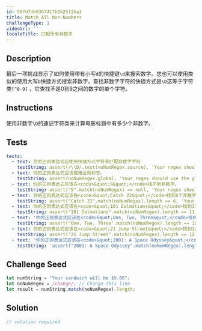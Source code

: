 ```yaml
---
id: 587d7db8367417b2b2512ba1
title: Match All Non-Numbers
challengeType: 1
videoUrl: ''
localeTitle: 匹配所有非数字
---
```


## Description
<section id="description">最后一项挑战显示了如何使用带有小写<code>d</code>的快捷键<code>\d</code>来搜索数字。您也可以使用类似的使用大写<code>D</code>快捷方式搜索非数字。查找非数字字符的快捷方式是<code>\D</code>这等于字符类<code>[^0-9]</code> ，它查找不是0到9之间的数字的单个字符。 </section>

## Instructions
<section id="instructions">使用非数字<code>\D</code>的速记字符类来计算电影标题中有多少个非数字。 </section>

## Tests
<section id='tests'>

```yml
tests:
  - text: 您的正则表达式应使用快捷方式字符来匹配非数字字符
    testString: assert(/\\D/.test(noNumRegex.source), 'Your regex should use the shortcut character to match non-digit characters');
  - text: 你的正则表达式应该使用全局标志。
    testString: assert(noNumRegex.global, 'Your regex should use the global flag.');
  - text: 你的正则表达式应该在<code>&quot;9&quot;</code>找不到非数字。
    testString: assert("9".match(noNumRegex) == null, 'Your regex should find no non-digits in <code>"9"</code>.');
  - text: 你的正则表达式应该在<code>&quot;Catch 22&quot;</code>找到6个非数字。
    testString: assert("Catch 22".match(noNumRegex).length == 6, 'Your regex should find 6 non-digits in <code>"Catch 22"</code>.');
  - text: 你的正则表达式应该在<code>&quot;101 Dalmatians&quot;</code>找到11个非数字。
    testString: assert("101 Dalmatians".match(noNumRegex).length == 11, 'Your regex should find 11 non-digits in <code>"101 Dalmatians"</code>.');
  - text: '你的正则表达式应该在<code>&quot;One, Two, Three&quot;</code>找到15个非数字。'
    testString: assert("One, Two, Three".match(noNumRegex).length == 15, 'Your regex should find 15 non-digits in <code>"One, Two, Three"</code>.');
  - text: 你的正则表达式应该在<code>&quot;21 Jump Street&quot;</code>找到12个非数字。
    testString: assert("21 Jump Street".match(noNumRegex).length == 12, 'Your regex should find 12 non-digits in <code>"21 Jump Street"</code>.');
  - text: '你的正则表达式应该在<code>&quot;2001: A Space Odyssey&quot;</code>找到17个非数字。'
    testString: 'assert("2001: A Space Odyssey".match(noNumRegex).length == 17, ''Your regex should find 17 non-digits in <code>"2001: A Space Odyssey"</code>.'');'

```

</section>

## Challenge Seed
<section id='challengeSeed'>

<div id='js-seed'>

```js
let numString = "Your sandwich will be $5.00";
let noNumRegex = /change/; // Change this line
let result = numString.match(noNumRegex).length;

```

</div>



</section>

## Solution
<section id='solution'>

```js
// solution required
```
</section>
